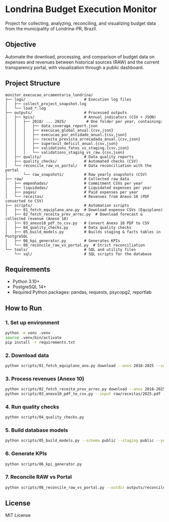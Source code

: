 # Londrina Budget Execution Monitor

Project for collecting, analyzing, reconciling, and visualizing budget data from the municipality of Londrina-PR, Brazil.

## Objective
Automate the download, processing, and comparison of budget data on expenses and revenues between historical sources (RAW) and the current transparency portal, with visualization through a public dashboard.

## Project Structure

```
monitor_execucao_orcamentaria_londrina/
├── logs/                          # Execution log files
│   ├── collect_project_snapshot.log
│   └── load_*.log
├── outputs/                       # Processed outputs
│   ├── kpis/                      # Annual indicators (CSV + JSON)
│   │   ├── 2018/ ... 2025/         # One folder per year, containing:
│   │   │   ├── data_coverage_report.json
│   │   │   ├── execucao_global_anual.{csv,json}
│   │   │   ├── execucao_por_entidade_anual.{csv,json}
│   │   │   ├── receita_prevista_arrecadada_anual.{csv,json}
│   │   │   ├── superavit_deficit_anual.{csv,json}
│   │   │   ├── validations_fatos_vs_staging.{csv,json}
│   │   │   └── validations_staging_vs_raw.{csv,json}
│   ├── quality/                   # Data quality reports
│   ├── quality_checks/            # Automated checks (CSV)
│   └── reconcile_raw_vs_portal/   # Data reconciliation with the portal
│       └── raw_snapshots/         # Raw yearly snapshots (CSV)
├── raw/                           # Collected raw data
│   ├── empenhadas/                # Commitment CSVs per year
│   ├── liquidadas/                # Liquidated expenses per year
│   ├── pagas/                     # Paid expenses per year
│   └── receitas/                  # Revenues from Anexo 10 (PDF converted to CSV)
├── scripts/                       # Automation scripts
│   ├── 01_fetch_equiplano_ano.py  # Download expense CSVs (Equiplano)
│   ├── 02_fetch_receita_prev_arrec.py  # Download forecast & collected revenue (Anexo 10)
│   ├── 03_anexo10_pdf_to_csv.py   # Convert Anexo 10 PDF to CSV
│   ├── 04_quality_checks.py       # Data quality checks
│   ├── 05_build_models.py         # Builds staging & facts tables in PostgreSQL
│   ├── 06_kpi_generator.py        # Generates KPIs
│   └── 08_reconcile_raw_vs_portal.py  # Strict reconciliation
└── tools/                         # SQL and utility files
    └── sql/                       # SQL scripts for the database
```

## Requirements
- Python 3.10+
- PostgreSQL 14+
- Required Python packages: pandas, requests, psycopg2, reportlab

## How to Run

### 1. Set up environment
```bash
python -m venv .venv
source .venv/bin/activate
pip install -r requirements.txt
```

### 2. Download data
```bash
python scripts/01_fetch_equiplano_ano.py download --anos 2018-2025 --saida raw/
```

### 3. Process revenues (Anexo 10)
```bash
python scripts/02_fetch_receita_prev_arrec.py download --anos 2018-2025 --saida raw/
python scripts/03_anexo10_pdf_to_csv.py --input raw/receitas/2025.pdf --output raw/receitas/2025.csv
```

### 4. Run quality checks
```bash
python scripts/04_quality_checks.py
```

### 5. Build database models
```bash
python scripts/05_build_models.py --schema public --staging public --years 2018-2025 --recreate
```

### 6. Generate KPIs
```bash
python scripts/06_kpi_generator.py
```

### 7. Reconcile RAW vs Portal
```bash
python scripts/08_reconcile_raw_vs_portal.py --outdir outputs/reconcile_raw_vs_portal
```

## License
MIT License
